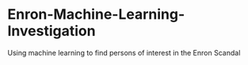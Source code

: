 # Enron-Machine-Learning-Investigation
Using machine learning to find persons of interest in the Enron Scandal
